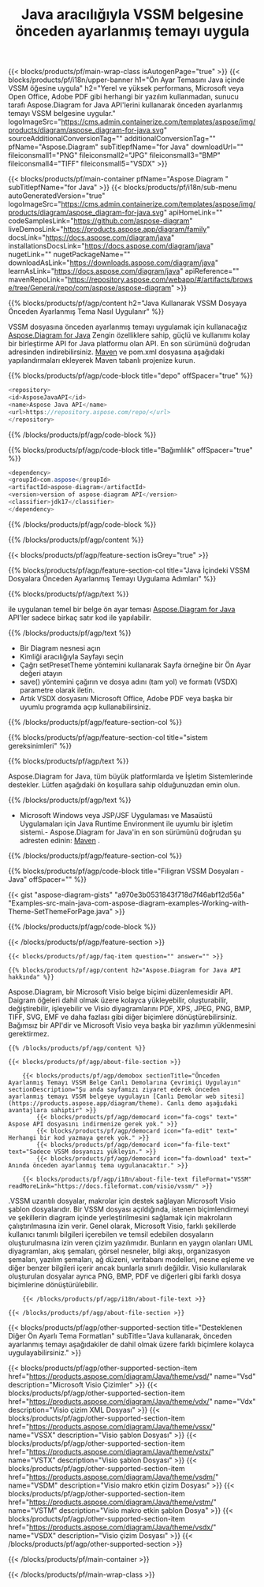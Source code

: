 ﻿---
title: Java aracılığıyla VSSM belgesine önceden ayarlanmış temayı uygula 
weight: 3050
url: /tr/Java/theme/vssm/ 
description: JSP/JSF Uygulaması ve Masaüstü Uygulamaları için Java Runtime Environment'daki vssm dosyasına önceden ayarlanmış temayı uygulamak için Java kaynak kodu.
---
{{< blocks/products/pf/main-wrap-class isAutogenPage="true" >}}
{{< blocks/products/pf/i18n/upper-banner h1="Ön Ayar Temasını Java içinde VSSM öğesine uygula" h2="Yerel ve yüksek performans, Microsoft veya Open Office, Adobe PDF gibi herhangi bir yazılım kullanmadan, sunucu tarafı Aspose.Diagram for Java API\'lerini kullanarak önceden ayarlanmış temayı VSSM belgesine uygular." logoImageSrc="https://cms.admin.containerize.com/templates/aspose/img/products/diagram/aspose_diagram-for-java.svg" sourceAdditionalConversionTag="" additionalConversionTag="" pfName="Aspose.Diagram" subTitlepfName="for Java" downloadUrl="" fileiconsmall1="PNG" fileiconsmall2="JPG" fileiconsmall3="BMP" fileiconsmall4="TIFF" fileiconsmall5="VSDX" >}}

{{< blocks/products/pf/main-container pfName="Aspose.Diagram " subTitlepfName="for Java" >}}
{{< blocks/products/pf/i18n/sub-menu autoGeneratedVersion="true" logoImageSrc="https://cms.admin.containerize.com/templates/aspose/img/products/diagram/aspose_diagram-for-java.svg" apiHomeLink="" codeSamplesLink="https://github.com/aspose-diagram" liveDemosLink="https://products.aspose.app/diagram/family" docsLink="https://docs.aspose.com/diagram/java" installationsDocsLink="https://docs.aspose.com/diagram/java" nugetLink="" nugetPackageName="" downloadAsLink="https://downloads.aspose.com/diagram/java" learnAsLink="https://docs.aspose.com/diagram/java" apiReference="" mavenRepoLink="https://repository.aspose.com/webapp/#/artifacts/browse/tree/General/repo/com/aspose/aspose-diagram" >}}

{{% blocks/products/pf/agp/content h2="Java Kullanarak VSSM Dosyaya Önceden Ayarlanmış Tema Nasıl Uygulanır" %}}

 VSSM dosyasına önceden ayarlanmış temayı uygulamak için kullanacağız
 [Aspose.Diagram for Java](https://products.aspose.com/diagram/java) 
 Zengin özelliklere sahip, güçlü ve kullanımı kolay bir birleştirme API for Java platformu olan API. En son sürümünü doğrudan adresinden indirebilirsiniz.
 [Maven](https://repository.aspose.com/webapp/#/artifacts/browse/tree/General/repo/com/aspose/aspose-diagram) 
 ve pom.xml dosyasına aşağıdaki yapılandırmaları ekleyerek Maven tabanlı projenize kurun.

{{% blocks/products/pf/agp/code-block title="depo" offSpacer="true" %}}

```cs
<repository>
<id>AsposeJavaAPI</id>
<name>Aspose Java API</name>
<url>https://repository.aspose.com/repo/</url>
</repository>


```

{{% /blocks/products/pf/agp/code-block %}}

{{% blocks/products/pf/agp/code-block title="Bağımlılık" offSpacer="true" %}}

```cs
<dependency>
<groupId>com.aspose</groupId>
<artifactId>aspose-diagram</artifactId>
<version>version of aspose-diagram API</version>
<classifier>jdk17</classifier>
</dependency>


```

{{% /blocks/products/pf/agp/code-block %}}

{{% /blocks/products/pf/agp/content %}}

{{< blocks/products/pf/agp/feature-section isGrey="true" >}}

{{% blocks/products/pf/agp/feature-section-col title="Java İçindeki VSSM Dosyalara Önceden Ayarlanmış Temayı Uygulama Adımları" %}}

{{% blocks/products/pf/agp/text %}}

 ile uygulanan temel bir belge ön ayar teması
[Aspose.Diagram for Java](https://products.aspose.com/diagram/java) 
 API'ler sadece birkaç satır kod ile yapılabilir.

{{% /blocks/products/pf/agp/text %}}

+ Bir Diagram nesnesi açın
+ Kimliği aracılığıyla Sayfayı seçin
+ Çağrı setPresetTheme yöntemini kullanarak Sayfa örneğine bir Ön Ayar değeri atayın
+ save() yöntemini çağırın ve dosya adını (tam yol) ve formatı (VSDX) parametre olarak iletin.
+ Artık VSDX dosyasını Microsoft Office, Adobe PDF veya başka bir uyumlu programda açıp kullanabilirsiniz.

{{% /blocks/products/pf/agp/feature-section-col %}}

{{% blocks/products/pf/agp/feature-section-col title="sistem gereksinimleri" %}}

{{% blocks/products/pf/agp/text %}}

 Aspose.Diagram for Java, tüm büyük platformlarda ve İşletim Sistemlerinde destekler. Lütfen aşağıdaki ön koşullara sahip olduğunuzdan emin olun.

{{% /blocks/products/pf/agp/text %}}

- Microsoft Windows veya JSP/JSF Uygulaması ve Masaüstü Uygulamaları için Java Runtime Environment ile uyumlu bir işletim sistemi.- Aspose.Diagram for Java'in en son sürümünü doğrudan şu adresten edinin:    [Maven](https://repository.aspose.com/webapp/#/artifacts/browse/tree/General/repo/com/aspose/aspose-diagram)  .

{{% /blocks/products/pf/agp/feature-section-col %}}

{{% blocks/products/pf/agp/code-block title="Filigran VSSM Dosyaları - Java" offSpacer="" %}}

{{< gist "aspose-diagram-gists" "a970e3b0531843f718d7f46abf12d56a" "Examples-src-main-java-com-aspose-diagram-examples-Working-with-Theme-SetThemeForPage.java" >}}


{{% /blocks/products/pf/agp/code-block %}}

{{< /blocks/products/pf/agp/feature-section >}}

    {{< blocks/products/pf/agp/faq-item question="" answer="" >}}


<!-- aboutfile Starts -->

    {{% blocks/products/pf/agp/content h2="Aspose.Diagram for Java API hakkında" %}}

 Aspose.Diagram, bir Microsoft Visio belge biçimi düzenlemesidir API. Daigram öğeleri dahil olmak üzere kolayca yükleyebilir, oluşturabilir, değiştirebilir, işleyebilir ve Visio diyagramlarını PDF, XPS, JPEG, PNG, BMP, TIFF, SVG, EMF ve daha fazlası gibi diğer biçimlere dönüştürebilirsiniz. Bağımsız bir API'dir ve Microsoft Visio veya başka bir yazılımın yüklenmesini gerektirmez.  



    {{% /blocks/products/pf/agp/content %}}
    
    {{< blocks/products/pf/agp/about-file-section >}}
    
        {{< blocks/products/pf/agp/demobox sectionTitle="Önceden Ayarlanmış Temayı VSSM Belge Canlı Demolarına Çevrimiçi Uygulayın" sectionDescription="Şu anda sayfamızı ziyaret ederek önceden ayarlanmış temayı VSSM belgeye uygulayın [Canlı Demolar web sitesi](https://products.aspose.app/diagram/theme). Canlı demo aşağıdaki avantajlara sahiptir" >}}
            {{< blocks/products/pf/agp/democard icon="fa-cogs" text=" Aspose API dosyasını indirmenize gerek yok." >}}
            {{< blocks/products/pf/agp/democard icon="fa-edit" text=" Herhangi bir kod yazmaya gerek yok." >}}
            {{< blocks/products/pf/agp/democard icon="fa-file-text" text="Sadece VSSM dosyanızı yükleyin." >}}
            {{< blocks/products/pf/agp/democard icon="fa-download" text=" Anında önceden ayarlanmış tema uygulanacaktır." >}}
    
        {{< blocks/products/pf/agp/i18n/about-file-text fileFormat="VSSM" readMoreLink="https://docs.fileformat.com/visio/vssm/" >}}
.VSSM uzantılı dosyalar, makrolar için destek sağlayan Microsoft Visio şablon dosyalarıdır. Bir VSSM dosyası açıldığında, istenen biçimlendirmeyi ve şekillerin diagram içinde yerleştirilmesini sağlamak için makroların çalıştırılmasına izin verir. Genel olarak, Microsoft Visio, farklı şekillerde kullanıcı tanımlı bilgileri içerebilen ve temsil edebilen dosyaların oluşturulmasına izin veren çizim yazılımıdır. Bunların en yaygın olanları UML diyagramları, akış şemaları, görsel nesneler, bilgi akışı, organizasyon şemaları, yazılım şemaları, ağ düzeni, veritabanı modelleri, nesne eşleme ve diğer benzer bilgileri içerir ancak bunlarla sınırlı değildir. Visio kullanılarak oluşturulan dosyalar ayrıca PNG, BMP, PDF ve diğerleri gibi farklı dosya biçimlerine dönüştürülebilir. 

        {{< /blocks/products/pf/agp/i18n/about-file-text >}}
    
    {{< /blocks/products/pf/agp/about-file-section >}}

<!-- aboutfile Ends -->

{{< blocks/products/pf/agp/other-supported-section title="Desteklenen Diğer Ön Ayarlı Tema Formatları" subTitle="Java kullanarak, önceden ayarlanmış temayı aşağıdakiler de dahil olmak üzere farklı biçimlere kolayca uygulayabilirsiniz." >}}

{{< blocks/products/pf/agp/other-supported-section-item href="https://products.aspose.com/diagram/Java/theme/vsd/" name="Vsd" description="Microsoft Visio Çizimler" >}}
{{< blocks/products/pf/agp/other-supported-section-item href="https://products.aspose.com/diagram/Java/theme/vdx/" name="Vdx" description="Visio çizim XML Dosyası" >}}
{{< blocks/products/pf/agp/other-supported-section-item href="https://products.aspose.com/diagram/Java/theme/vssx/" name="VSSX" description="Visio şablon Dosyası" >}}
{{< blocks/products/pf/agp/other-supported-section-item href="https://products.aspose.com/diagram/Java/theme/vstx/" name="VSTX" description="Visio şablon Dosyası" >}}
{{< blocks/products/pf/agp/other-supported-section-item href="https://products.aspose.com/diagram/Java/theme/vsdm/" name="VSDM" description="Visio makro etkin çizim Dosyası" >}}
{{< blocks/products/pf/agp/other-supported-section-item href="https://products.aspose.com/diagram/Java/theme/vstm/" name="VSTM" description="Visio makro etkin şablon Dosya" >}}
{{< blocks/products/pf/agp/other-supported-section-item href="https://products.aspose.com/diagram/Java/theme/vsdx/" name="VSDX" description="Visio çizim Dosyası" >}}
{{< /blocks/products/pf/agp/other-supported-section >}}

{{< /blocks/products/pf/main-container >}}
    
{{< /blocks/products/pf/main-wrap-class >}}
